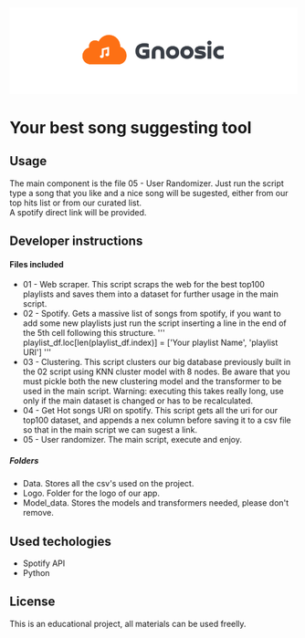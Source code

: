 ![logo](https://raw.githubusercontent.com/Simao-Lopes/lab-web-scraping-single-page/master/Logo/Gnoosic.PNG)

# Your best song suggesting tool

## Usage  
   
The main component is the file 05 - User Randomizer. Just run the script type a song that you like and a nice song will be sugested, either from our top hits list or from our curated list.  
A spotify direct link will be provided.

## Developer instructions

#### Files included
   
- 01 - Web scraper. This script scraps the web for the best top100 playlists and saves them into a dataset for further usage in the main script.
- 02 - Spotify. Gets a massive list of songs from spotify, if you want to add some new playlists just run the script inserting a line in the end of the 5th cell following this structure.
'''
playlist_df.loc[len(playlist_df.index)] = ['Your playlist Name', 'playlist URI']
'''
- 03 - Clustering. This script clusters our big database previously built in the 02 script using KNN cluster model with 8 nodes. Be aware that you must pickle both the new clustering model and the transformer to be used in the main script. Warning: executing this takes really long, use only if the main dataset is changed or has to be recalculated.
- 04 - Get Hot songs URI on spotify. This script gets all the uri for our top100 dataset, and appends a nex column before saving it to a csv file so that in the main script we can sugest a link. 
- 05 - User randomizer. The main script, execute and enjoy.

##### Folders

- Data. Stores all the csv's used on the project. 
- Logo. Folder for the logo of our app.
- Model_data. Stores the models and transformers needed, please don't remove.

## Used techologies

- Spotify API
- Python

## License

This is an educational project, all materials can be used freelly.